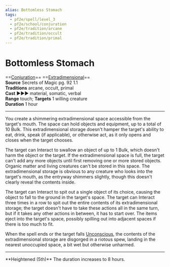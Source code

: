 ```yaml
---
alias: Bottomless Stomach
tags:
  - pf2e/spell/level_3
  - pf2e/school/conjuration
  - pf2e/tradition/arcane
  - pf2e/tradition/occult
  - pf2e/tradition/primal
---
```


# Bottomless Stomach

==[Conjuration](Conjuration.md)== ==[Extradimensional](Extradimensional.md)==  
__Source__ Secrets of Magic pg. 92 1.1  
**Traditions** arcane, occult, primal  
**Cast** ►►► material, somatic, verbal  
**Range** touch; **Targets** 1 willing creature  
**Duration** 1 hour

---

You create a shimmering extradimensional space accessible from the target's mouth. The space can hold objects and equipment, up to a total of 10 Bulk. This extradimensional storage doesn't hamper the target's ability to eat, drink, speak (if applicable), or otherwise act, as it only opens and closes when the target chooses.

The target can Interact to swallow an object of up to 1 Bulk, which doesn't harm the object or the target. If the extradimensional space is full, the target can't add any more objects until first removing one or more stored objects. Organic matter and living creatures can't be stored in this space. The extradimensional storage is obvious to any creature who looks into the target's mouth, as the entryway shimmers slightly, though this doesn't clearly reveal the contents inside.

The target can Interact to spit out a single object of its choice, causing the object to fall to the ground in the target's space. The target can Interact three times in a row to spit out the entire contents of its extradimensional storage; the target doesn't have to take these actions all in the same turn, but if it takes any other actions in between, it has to start over. The items eject into the target's space, possibly spilling out into adjacent spaces if there is too much to fit.

When the spell ends or the target falls [Unconscious](Unconscious.md), the contents of the extradimensional storage are disgorged in a riotous spew, landing in the nearest unoccupied space, a bit wet but otherwise unharmed.

<hr>
**Heightened (5th)** The duration increases to 8 hours.
